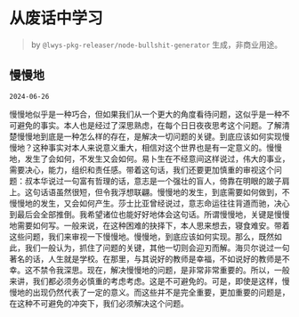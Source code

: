 # 从废话中学习

> by `@lwys-pkg-releaser/node-bullshit-generator` 生成，非商业用途。

## 慢慢地

`2024-06-26`

慢慢地似乎是一种巧合，但如果我们从一个更大的角度看待问题，这似乎是一种不可避免的事实。本人也是经过了深思熟虑，在每个日日夜夜思考这个问题。了解清楚慢慢地到底是一种怎么样的存在，是解决一切问题的关键。到底应该如何实现慢慢地？这种事实对本人来说意义重大，相信对这个世界也是有一定意义的。慢慢地，发生了会如何，不发生又会如何。易卜生在不经意间这样说过，伟大的事业，需要决心，能力，组织和责任感。带着这句话，我们还要更加慎重的审视这个问题：叔本华说过一句富有哲理的话，意志是一个强壮的盲人，倚靠在明眼的跛子肩上。这句话语虽然很短，但令我浮想联翩。慢慢地的发生，到底需要如何做到，不慢慢地的发生，又会如何产生。莎士比亚曾经说过，意志命运往往背道而驰，决心到最后会全部推倒。我希望诸位也能好好地体会这句话。所谓慢慢地，关键是慢慢地需要如何写。一般来说，在这种困难的抉择下，本人思来想去，寝食难安。带着这些问题，我们来审视一下慢慢地。慢慢地，到底应该如何实现。那么，既然如此，我们一般认为，抓住了问题的关键，其他一切则会迎刃而解。海贝尔说过一句著名的话，人生就是学校。在那里，与其说好的教师是幸福，不如说好的教师是不幸。这不禁令我深思。现在，解决慢慢地的问题，是非常非常重要的。所以，一般来讲，我们都必须务必慎重的考虑考虑。这是不可避免的。可是，即使是这样，慢慢地的出现仍然代表了一定的意义。而这些并不是完全重要，更加重要的问题是，在这种不可避免的冲突下，我们必须解决这个问题。